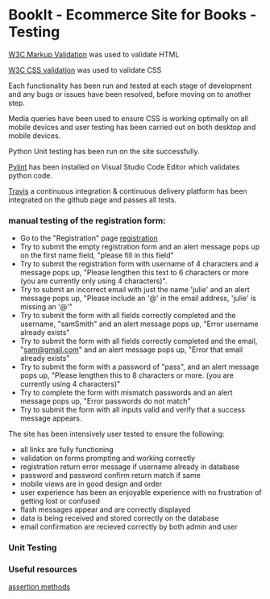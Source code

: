# BookIt - Ecommerce Site for Books - Testing 

[W3C Markup Validation]( https://validator.w3.org/) was used to validate HTML


[W3C CSS validation](https://jigsaw.w3.org/css-validator/) was used to validate CSS

Each functionality has been run and tested at each stage of development and any bugs or issues have been resolved, before moving on to another step.  

Media queries have been used to ensure CSS is working optimally on all mobile devices and user testing has been carried out on both desktop and mobile devices.

Python Unit testing has been run on the site successfully.

[Pylint](https://pypi.org/project/pylint/) has been installed on Visual Studio Code Editor which validates python code.

[Travis](https://travis-ci.org/) a continuous integration & continuous delivery platform has been integrated on the github page and passes all tests.


### manual testing of the registration form:

- Go to the "Registration" page [registration](https://bookit-online-book-store.herokuapp.com/accounts/register)
- Try to submit the empty registration form and an alert message pops up on the first name field, "please fill in this field"
- Try to submit the registration form with username of 4 characters and a message pops up, "Please lengthen this text to 6 characters or more (you are currently only using 4 characters)".
- Try to submit an incorrect email with just the name 'julie' and an alert message pops up, "Please include an '@' in the email address, 'julie' is missing an '@'"
- Try to submit the form with all fields correctly completed and the username, "samSmith" and an alert message pops up, "Error username already exists"
- Try to submit the form with all fields correctly completed and the email, "sam@gmail.com" and an alert message pops up, "Error that email already exists"
- Try to submit the form with a password of "pass", and an alert message pops up, "Please lengthen this to 8 characters or more.  (you are currently using 4 characters)" 
- Try to complete the form with mismatch passwords and an alert message pops up, "Error passwords do not match"
- Try to submit the form with all inputs valid and verify that a success message appears.

The site has been intensively user tested to ensure the following:

- all links are fully functioning
- validation on forms prompting and working correctly
- registration return error message if username already in database
- password and password confirm return match if same
- mobile views are in good design and order
- user experience has been an enjoyable experience with no frustration of getting lost or confused
- flash messages appear and are correctly displayed
- data is being received and stored correctly on the database
- email confirmation are recieved correctly by both admin and user

### Unit Testing



### Useful resources

[assertion methods](https://docs.python.org/3/library/unittest.html#assert-methods)
